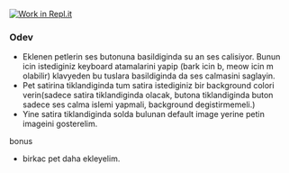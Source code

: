 [![Work in Repl.it](https://classroom.github.com/assets/work-in-replit-14baed9a392b3a25080506f3b7b6d57f295ec2978f6f33ec97e36a161684cbe9.svg)](https://classroom.github.com/online_ide?assignment_repo_id=4068954&assignment_repo_type=AssignmentRepo)
### Odev

- Eklenen petlerin ses butonuna basildiginda su an ses calisiyor. Bunun icin istediginiz keyboard atamalarini yapip (bark icin b, meow icin m olabilir) klavyeden bu tuslara basildiginda da ses calmasini saglayin.
- Pet satirina tiklandiginda tum satira istediginiz bir background colori verin(sadece satira tiklandiginda olacak, butona tiklandiginda buton sadece ses calma islemi yapmali, background degistirmemeli.)
- Yine satira tiklandiginda solda bulunan default image yerine petin imageini gosterelim.


bonus
- birkac pet daha ekleyelim.
